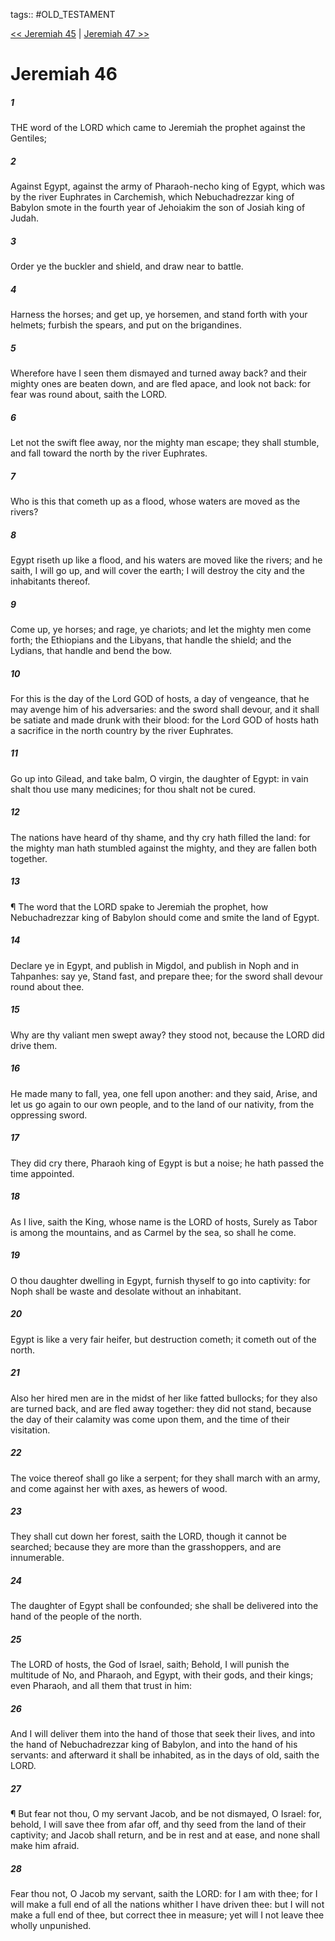 tags:: #OLD_TESTAMENT

[<< Jeremiah 45](OLD_TESTAMENT/24_Jeremiah/Jeremiah_45.md) | [Jeremiah 47 >>](OLD_TESTAMENT/24_Jeremiah/Jeremiah_47.md)

# Jeremiah 46

##### 1

THE word of the LORD which came to Jeremiah the prophet against the Gentiles;

##### 2

Against Egypt, against the army of Pharaoh-necho king of Egypt, which was by the river Euphrates in Carchemish, which Nebuchadrezzar king of Babylon smote in the fourth year of Jehoiakim the son of Josiah king of Judah.

##### 3

Order ye the buckler and shield, and draw near to battle.

##### 4

Harness the horses; and get up, ye horsemen, and stand forth with your helmets; furbish the spears, and put on the brigandines.

##### 5

Wherefore have I seen them dismayed and turned away back? and their mighty ones are beaten down, and are fled apace, and look not back: for fear was round about, saith the LORD.

##### 6

Let not the swift flee away, nor the mighty man escape; they shall stumble, and fall toward the north by the river Euphrates.

##### 7

Who is this that cometh up as a flood, whose waters are moved as the rivers?

##### 8

Egypt riseth up like a flood, and his waters are moved like the rivers; and he saith, I will go up, and will cover the earth; I will destroy the city and the inhabitants thereof.

##### 9

Come up, ye horses; and rage, ye chariots; and let the mighty men come forth; the Ethiopians and the Libyans, that handle the shield; and the Lydians, that handle and bend the bow.

##### 10

For this is the day of the Lord GOD of hosts, a day of vengeance, that he may avenge him of his adversaries: and the sword shall devour, and it shall be satiate and made drunk with their blood: for the Lord GOD of hosts hath a sacrifice in the north country by the river Euphrates.

##### 11

Go up into Gilead, and take balm, O virgin, the daughter of Egypt: in vain shalt thou use many medicines; for thou shalt not be cured.

##### 12

The nations have heard of thy shame, and thy cry hath filled the land: for the mighty man hath stumbled against the mighty, and they are fallen both together.

##### 13

¶ The word that the LORD spake to Jeremiah the prophet, how Nebuchadrezzar king of Babylon should come and smite the land of Egypt.

##### 14

Declare ye in Egypt, and publish in Migdol, and publish in Noph and in Tahpanhes: say ye, Stand fast, and prepare thee; for the sword shall devour round about thee.

##### 15

Why are thy valiant men swept away? they stood not, because the LORD did drive them.

##### 16

He made many to fall, yea, one fell upon another: and they said, Arise, and let us go again to our own people, and to the land of our nativity, from the oppressing sword.

##### 17

They did cry there, Pharaoh king of Egypt is but a noise; he hath passed the time appointed.

##### 18

As I live, saith the King, whose name is the LORD of hosts, Surely as Tabor is among the mountains, and as Carmel by the sea, so shall he come.

##### 19

O thou daughter dwelling in Egypt, furnish thyself to go into captivity: for Noph shall be waste and desolate without an inhabitant.

##### 20

Egypt is like a very fair heifer, but destruction cometh; it cometh out of the north.

##### 21

Also her hired men are in the midst of her like fatted bullocks; for they also are turned back, and are fled away together: they did not stand, because the day of their calamity was come upon them, and the time of their visitation.

##### 22

The voice thereof shall go like a serpent; for they shall march with an army, and come against her with axes, as hewers of wood.

##### 23

They shall cut down her forest, saith the LORD, though it cannot be searched; because they are more than the grasshoppers, and are innumerable.

##### 24

The daughter of Egypt shall be confounded; she shall be delivered into the hand of the people of the north.

##### 25

The LORD of hosts, the God of Israel, saith; Behold, I will punish the multitude of No, and Pharaoh, and Egypt, with their gods, and their kings; even Pharaoh, and all them that trust in him:

##### 26

And I will deliver them into the hand of those that seek their lives, and into the hand of Nebuchadrezzar king of Babylon, and into the hand of his servants: and afterward it shall be inhabited, as in the days of old, saith the LORD.

##### 27

¶ But fear not thou, O my servant Jacob, and be not dismayed, O Israel: for, behold, I will save thee from afar off, and thy seed from the land of their captivity; and Jacob shall return, and be in rest and at ease, and none shall make him afraid.

##### 28

Fear thou not, O Jacob my servant, saith the LORD: for I am with thee; for I will make a full end of all the nations whither I have driven thee: but I will not make a full end of thee, but correct thee in measure; yet will I not leave thee wholly unpunished.
